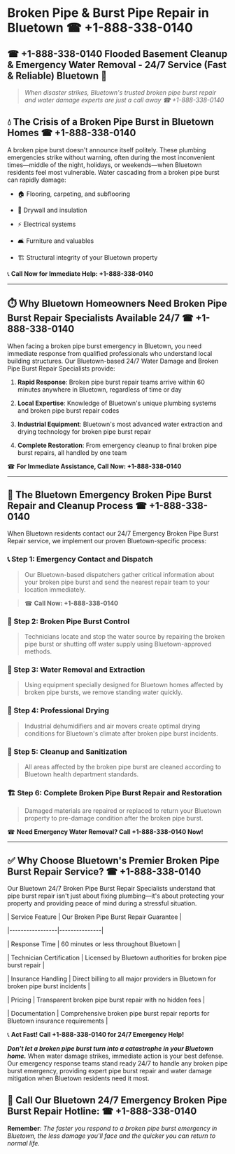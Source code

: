 # Broken Pipe & Burst Pipe Repair in Bluetown ☎ +1-888-338-0140  
## ☎ +1-888-338-0140 Flooded Basement Cleanup & Emergency Water Removal - 24/7 Service (Fast & Reliable) Bluetown 🚨  

> *When disaster strikes, Bluetown's trusted broken pipe burst repair and water damage experts are just a call away ☎ +1-888-338-0140*  

## 💧 The Crisis of a Broken Pipe Burst in Bluetown Homes ☎ +1-888-338-0140  

A broken pipe burst doesn't announce itself politely. These plumbing emergencies strike without warning, often during the most inconvenient times—middle of the night, holidays, or weekends—when Bluetown residents feel most vulnerable. Water cascading from a broken pipe burst can rapidly damage:  

* 🏠 Flooring, carpeting, and subflooring  
* 🧱 Drywall and insulation  
* ⚡ Electrical systems  
* 🛋️ Furniture and valuables  
* 🏗️ Structural integrity of your Bluetown property  

📞 **Call Now for Immediate Help: +1-888-338-0140**  

---  

## ⏱️ Why Bluetown Homeowners Need Broken Pipe Burst Repair Specialists Available 24/7 ☎ +1-888-338-0140  

When facing a broken pipe burst emergency in Bluetown, you need immediate response from qualified professionals who understand local building structures. Our Bluetown-based 24/7 Water Damage and Broken Pipe Burst Repair Specialists provide:  

1. **Rapid Response**: Broken pipe burst repair teams arrive within 60 minutes anywhere in Bluetown, regardless of time or day  
2. **Local Expertise**: Knowledge of Bluetown's unique plumbing systems and broken pipe burst repair codes  
3. **Industrial Equipment**: Bluetown's most advanced water extraction and drying technology for broken pipe burst repair  
4. **Complete Restoration**: From emergency cleanup to final broken pipe burst repairs, all handled by one team  

☎ **For Immediate Assistance, Call Now: +1-888-338-0140**  

---  

## 🔧 The Bluetown Emergency Broken Pipe Burst Repair and Cleanup Process ☎ +1-888-338-0140  

When Bluetown residents contact our 24/7 Emergency Broken Pipe Burst Repair service, we implement our proven Bluetown-specific process:  

### 📞 Step 1: Emergency Contact and Dispatch  
> Our Bluetown-based dispatchers gather critical information about your broken pipe burst and send the nearest repair team to your location immediately.  
> ☎ **Call Now: +1-888-338-0140**  

### 🚿 Step 2: Broken Pipe Burst Control  
> Technicians locate and stop the water source by repairing the broken pipe burst or shutting off water supply using Bluetown-approved methods.  

### 🌊 Step 3: Water Removal and Extraction  
> Using equipment specially designed for Bluetown homes affected by broken pipe bursts, we remove standing water quickly.  

### 💨 Step 4: Professional Drying  
> Industrial dehumidifiers and air movers create optimal drying conditions for Bluetown's climate after broken pipe burst incidents.  

### 🧼 Step 5: Cleanup and Sanitization  
> All areas affected by the broken pipe burst are cleaned according to Bluetown health department standards.  

### 🏗️ Step 6: Complete Broken Pipe Burst Repair and Restoration  
> Damaged materials are repaired or replaced to return your Bluetown property to pre-damage condition after the broken pipe burst.  

☎ **Need Emergency Water Removal? Call +1-888-338-0140 Now!**  

---  

## ✅ Why Choose Bluetown's Premier Broken Pipe Burst Repair Service? ☎ +1-888-338-0140  

Our Bluetown 24/7 Broken Pipe Burst Repair Specialists understand that pipe burst repair isn't just about fixing plumbing—it's about protecting your property and providing peace of mind during a stressful situation.  

| Service Feature | Our Broken Pipe Burst Repair Guarantee |  
|-----------------|---------------|  
| Response Time | 60 minutes or less throughout Bluetown |  
| Technician Certification | Licensed by Bluetown authorities for broken pipe burst repair |  
| Insurance Handling | Direct billing to all major providers in Bluetown for broken pipe burst incidents |  
| Pricing | Transparent broken pipe burst repair with no hidden fees |  
| Documentation | Comprehensive broken pipe burst repair reports for Bluetown insurance requirements |  

📞 **Act Fast! Call +1-888-338-0140 for 24/7 Emergency Help!**  

***Don't let a broken pipe burst turn into a catastrophe in your Bluetown home.*** When water damage strikes, immediate action is your best defense. Our emergency response teams stand ready 24/7 to handle any broken pipe burst emergency, providing expert pipe burst repair and water damage mitigation when Bluetown residents need it most.  

## 📱 Call Our Bluetown 24/7 Emergency Broken Pipe Burst Repair Hotline: ☎ +1-888-338-0140  

**Remember**: *The faster you respond to a broken pipe burst emergency in Bluetown, the less damage you'll face and the quicker you can return to normal life.*
